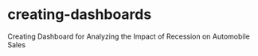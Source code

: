 # creating-dashboards 
Creating Dashboard for Analyzing the Impact of Recession on Automobile Sales
